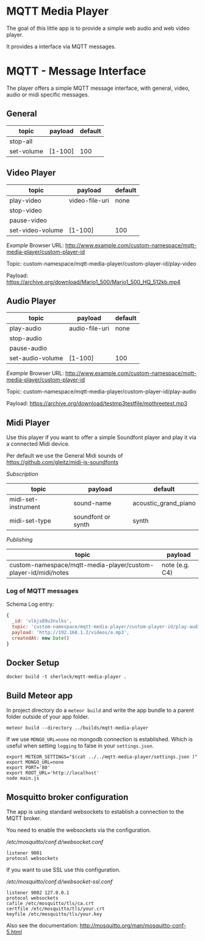 # MQTT Media Player
The goal of this little app is to provide a simple web audio and web video player.

It provides a interface via MQTT messages.

# MQTT - Message Interface
The player offers a simple MQTT message interface, with general, video, audio or midi specific messages.

## General

| topic            | payload        | default |
|------------------|----------------|---------|
| stop-all         |                |         |
| set-volume       | [1-100]        | 100     |

## Video Player

| topic            | payload        | default |
|------------------|----------------|---------|
| play-video       | video-file-uri | none    |
| stop-video       |                |         |
| pause-video      |                |         |
| set-video-volume | [1-100]        | 100     |

*Example*
Browser URL: http://www.example.com/custom-namespace/mqtt-media-player/custom-player-id

Topic: custom-namespace/mqtt-media-player/custom-player-id/play-video

Payload: https://archive.org/download/Mario1_500/Mario1_500_HQ_512kb.mp4

## Audio Player

| topic            | payload        | default |
|------------------|----------------|---------|
| play-audio       | audio-file-uri | none    |
| stop-audio       |                |         |
| pause-audio      |                |         |
| set-audio-volume | [1-100]        | 100     |

*Example*
Browser URL: http://www.example.com/custom-namespace/mqtt-media-player/custom-player-id

Topic: custom-namespace/mqtt-media-player/custom-player-id/play-audio

Payload: https://archive.org/download/testmp3testfile/mpthreetest.mp3

## Midi Player
Use this player if you want to offer a simple Soundfont player and play it via a connected Midi device.

Per default we use the General Midi sounds of https://github.com/gleitz/midi-js-soundfonts

*Subscription*

| topic                | payload                | default                 |
|----------------------|------------------------|-------------------------|
| midi-set-instrument  | sound-name             | acoustic_grand_piano    |
| midi-set-type        | soundfont or synth     | synth                   |

*Publishing*

| topic                                                           | payload        |
|-----------------------------------------------------------------|----------------|
| custom-namespace/mqtt-media-player/custom-player-id/midi/notes  | note (e.g. C4) |

### Log of MQTT messages

Schema Log entry:

```js
{
  _id: 'vlkjs89u3nvlks',
  topic: 'custom-namespace/mqtt-media-player/custom-player-id/play-audio',
  payload: 'http://192.168.1.2/videos/a.mp3',
  createdAt: new Date()
}
```

## Docker Setup

```
docker build -t sherlock/mqtt-media-player .
```

## Build Meteor app
In project directory do a `meteor build` and write the app bundle to a parent folder outside of your app folder.

```
meteor build --directory ../builds/mqtt-media-player
```

If we use `MONGO_URL=none` no mongodb connection is established. Which is useful when setting `logging` to false in your `settings.json`.


```
export METEOR_SETTINGS="$(cat ../../mqtt-media-player/settings.json )"
export MONGO_URL=none
export PORT='80' 
export ROOT_URL='http://localhost'
node main.js
```


## Mosquitto broker configuration
The app is using standard websockets to establish a connection to the MQTT broker.

You need to enable the websockets via the configuration.

*/etc/mosquitto/conf.d/websocket.conf*
```
listener 9001
protocol websockets
```

If you want to use SSL use this configuration.

*/etc/mosquitto/conf.d/websocket-ssl.conf*
```
listener 9002 127.0.0.1
protocol websockets
cafile /etc/mosquitto/tls/ca.crt
certfile /etc/mosquitto/tls/your.crt
keyfile /etc/mosquitto/tls/your.key
```

Also see the documentation: http://mosquitto.org/man/mosquitto-conf-5.html
